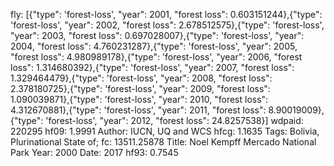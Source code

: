 fly: [{"type": 'forest-loss', "year": 2001, "forest loss": 0.603151244},{"type": 'forest-loss', "year": 2002, "forest loss": 2.678512575},{"type": 'forest-loss', "year": 2003, "forest loss": 0.697028007},{"type": 'forest-loss', "year": 2004, "forest loss": 4.760231287},{"type": 'forest-loss', "year": 2005, "forest loss": 4.980989178},{"type": 'forest-loss', "year": 2006, "forest loss": 1.314680392},{"type": 'forest-loss', "year": 2007, "forest loss": 1.329464479},{"type": 'forest-loss', "year": 2008, "forest loss": 2.378180725},{"type": 'forest-loss', "year": 2009, "forest loss": 1.090039871},{"type": 'forest-loss', "year": 2010, "forest loss": 4.312670881},{"type": 'forest-loss', "year": 2011, "forest loss": 8.90019009},{"type": 'forest-loss', "year": 2012, "forest loss": 24.8257538}]
wdpaid: 220295
hf09: 1.9991
Author: IUCN, UQ and WCS
hfcg: 1.1635
Tags: Bolivia, Plurinational State of;
fc: 13511.25878
Title: Noel Kempff Mercado National Park
Year: 2000
Date: 2017
hf93: 0.7545
